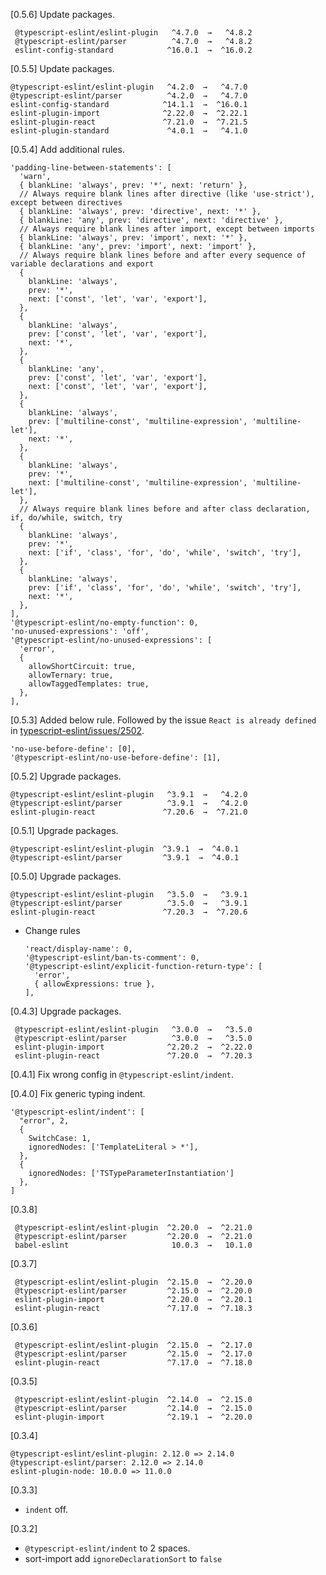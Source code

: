 [0.5.6]
Update packages.
```
 @typescript-eslint/eslint-plugin   ^4.7.0  →   ^4.8.2     
 @typescript-eslint/parser          ^4.7.0  →   ^4.8.2     
 eslint-config-standard            ^16.0.1  →  ^16.0.2
```

[0.5.5]
Update packages.
```
@typescript-eslint/eslint-plugin   ^4.2.0  →   ^4.7.0
@typescript-eslint/parser          ^4.2.0  →   ^4.7.0
eslint-config-standard            ^14.1.1  →  ^16.0.1
eslint-plugin-import              ^2.22.0  →  ^2.22.1
eslint-plugin-react               ^7.21.0  →  ^7.21.5
eslint-plugin-standard             ^4.0.1  →   ^4.1.0
```

[0.5.4]
Add additional rules.
```
'padding-line-between-statements': [
  'warn',
  { blankLine: 'always', prev: '*', next: 'return' },
  // Always require blank lines after directive (like 'use-strict'), except between directives
  { blankLine: 'always', prev: 'directive', next: '*' },
  { blankLine: 'any', prev: 'directive', next: 'directive' },
  // Always require blank lines after import, except between imports
  { blankLine: 'always', prev: 'import', next: '*' },
  { blankLine: 'any', prev: 'import', next: 'import' },
  // Always require blank lines before and after every sequence of variable declarations and export
  {
    blankLine: 'always',
    prev: '*',
    next: ['const', 'let', 'var', 'export'],
  },
  {
    blankLine: 'always',
    prev: ['const', 'let', 'var', 'export'],
    next: '*',
  },
  {
    blankLine: 'any',
    prev: ['const', 'let', 'var', 'export'],
    next: ['const', 'let', 'var', 'export'],
  },
  {
    blankLine: 'always',
    prev: ['multiline-const', 'multiline-expression', 'multiline-let'],
    next: '*',
  },
  {
    blankLine: 'always',
    prev: '*',
    next: ['multiline-const', 'multiline-expression', 'multiline-let'],
  },
  // Always require blank lines before and after class declaration, if, do/while, switch, try
  {
    blankLine: 'always',
    prev: '*',
    next: ['if', 'class', 'for', 'do', 'while', 'switch', 'try'],
  },
  {
    blankLine: 'always',
    prev: ['if', 'class', 'for', 'do', 'while', 'switch', 'try'],
    next: '*',
  },
],
'@typescript-eslint/no-empty-function': 0,
'no-unused-expressions': 'off',
'@typescript-eslint/no-unused-expressions': [
  'error',
  {
    allowShortCircuit: true,
    allowTernary: true,
    allowTaggedTemplates: true,
  },
],
```

[0.5.3]
Added below rule. Followed by the issue `React is already defined` in [typescript-eslint/issues/2502](https://github.com/typescript-eslint/typescript-eslint/issues/2502).
```
'no-use-before-define': [0],
'@typescript-eslint/no-use-before-define': [1],
```

[0.5.2]
Upgrade packages.
```
@typescript-eslint/eslint-plugin   ^3.9.1  →   ^4.2.0
@typescript-eslint/parser          ^3.9.1  →   ^4.2.0
eslint-plugin-react               ^7.20.6  →  ^7.21.0
```

[0.5.1]
Upgrade packages.
```
@typescript-eslint/eslint-plugin  ^3.9.1  →  ^4.0.1
@typescript-eslint/parser         ^3.9.1  →  ^4.0.1
```

[0.5.0]
Upgrade packages.
```
@typescript-eslint/eslint-plugin   ^3.5.0  →   ^3.9.1 
@typescript-eslint/parser          ^3.5.0  →   ^3.9.1 
eslint-plugin-react               ^7.20.3  →  ^7.20.6 
```

* Change rules
  ```
  'react/display-name': 0,
  '@typescript-eslint/ban-ts-comment': 0,
  '@typescript-eslint/explicit-function-return-type': [
    'error',
    { allowExpressions: true },
  ],
  ```

[0.4.3]
Upgrade packages.
```
 @typescript-eslint/eslint-plugin   ^3.0.0  →   ^3.5.0 
 @typescript-eslint/parser          ^3.0.0  →   ^3.5.0 
 eslint-plugin-import              ^2.20.2  →  ^2.22.0 
 eslint-plugin-react               ^7.20.0  →  ^7.20.3 
```

[0.4.1]
Fix wrong config in `@typescript-eslint/indent`.

[0.4.0]
Fix generic typing indent.
```
'@typescript-eslint/indent': [
  "error", 2,
  {
    SwitchCase: 1,
    ignoredNodes: ['TemplateLiteral > *'],
  },
  {
    ignoredNodes: ['TSTypeParameterInstantiation']
  },
]
```
[0.3.8]
```
 @typescript-eslint/eslint-plugin  ^2.20.0  →  ^2.21.0 
 @typescript-eslint/parser         ^2.20.0  →  ^2.21.0 
 babel-eslint                       10.0.3  →   10.1.0 
```
[0.3.7]
```
 @typescript-eslint/eslint-plugin  ^2.15.0  →  ^2.20.0 
 @typescript-eslint/parser         ^2.15.0  →  ^2.20.0 
 eslint-plugin-import              ^2.20.0  →  ^2.20.1 
 eslint-plugin-react               ^7.17.0  →  ^7.18.3 
```
[0.3.6]
```
 @typescript-eslint/eslint-plugin  ^2.15.0  →  ^2.17.0 
 @typescript-eslint/parser         ^2.15.0  →  ^2.17.0 
 eslint-plugin-react               ^7.17.0  →  ^7.18.0 
 ```

[0.3.5]
```
 @typescript-eslint/eslint-plugin  ^2.14.0  →  ^2.15.0 
 @typescript-eslint/parser         ^2.14.0  →  ^2.15.0 
 eslint-plugin-import              ^2.19.1  →  ^2.20.0 
 ```

[0.3.4]
```
@typescript-eslint/eslint-plugin: 2.12.0 => 2.14.0
@typescript-eslint/parser: 2.12.0 => 2.14.0
eslint-plugin-node: 10.0.0 => 11.0.0
```

[0.3.3]
* `indent` off.

[0.3.2]
* `@typescript-eslint/indent` to 2 spaces.
* sort-import add `ignoreDeclarationSort` to `false`